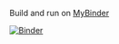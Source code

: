 Build and run on [MyBinder](https://mybinder.org/v2/gh/evgeny-kolonsky/DCmanual/main?labpath=DC2%2520-%2520Voltage%2520Divider.ipynb)

[![Binder](https://mybinder.org/badge_logo.svg)](https://mybinder.org/v2/gh/evgeny-kolonsky/DCmanual/main?labpath=DC2%2520-%2520Voltage%2520Divider.ipynb)
